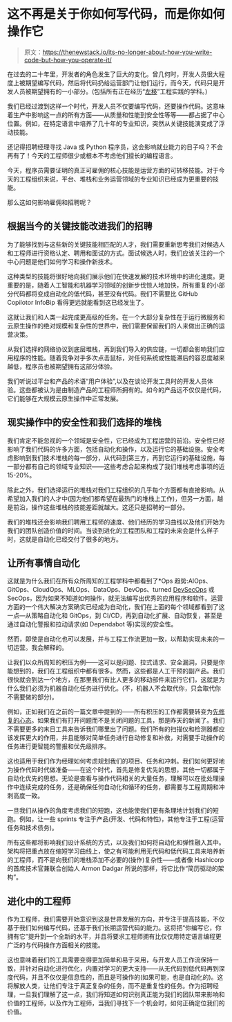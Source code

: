 # 这不再是关于你如何写代码，而是你如何操作它

> 原文：<https://thenewstack.io/its-no-longer-about-how-you-write-code-but-how-you-operate-it/>

在过去的二十年里，开发者的角色发生了巨大的变化。曾几何时，开发人员很大程度上被期望编写代码，然后将代码扔给运营部门让他们运行，而今天，代码只是开发人员被期望拥有的一小部分。(包括所有正在经历“[左移](https://www.jit.io/blog/dev-native-product-security-heres-why-born-left-security-is-taking-over-shift-left)”工程实践的学科。)

我们已经过渡到这样一个时代，开发人员不仅要编写代码，还要操作代码。这意味着生产中影响这一点的所有方面——从质量和性能到安全性等等——都占据了中心位置。例如，在特定语言中培养了几十年的专业知识，突然从关键技能演变成了浮动技能。

还记得招聘经理寻找 Java 或 Python 程序员，这会影响就业能力的日子吗？不会再有了！今天的工程师很少或根本不考虑他们擅长的编程语言。

今天，程序员需要证明的真正可雇佣的核心技能是运营方面的可转移技能。对于今天的工程组织来说，平台、堆栈和业务运营领域的专业知识已经成为更重要的技能。

那么这如何影响雇佣和招聘呢？

## 根据当今的关键技能改进我们的招聘

为了能够找到与这些新的关键技能相匹配的人才，我们需要重新思考我们对候选人和工程师进行资格认定、聘用和面试的方式。面试候选人时，我们应该关注的一个中心问题是他们如何学习和操作新技术。

这种类型的技能将很好地向我们展示他们在快速发展的技术环境中的进化速度。更重要的是，随着人工智能和机器学习领域的创新步伐惊人地加快，所有重复的小部分代码都将变成自动化的低代码，甚至没有代码。我们不需要比 GitHub Copilotor InfoBip 看得更远就能看到这已经发生了。

这就让我们和人类一起完成更高级的任务。在一个大部分复杂性在于运行微服务和云原生操作的绝对规模和复杂性的世界中，我们需要保留我们的人来做出正确的运营决策。

从我们选择的网络协议到底层堆栈，再到我们导入的供应链，一切都会影响我们应用程序的性能。随着竞争对手多次点击鼠标，对任何系统或性能滞后的容忍度越来越低，程序员也被期望拥有这部分体验。

我们听说过平台和产品的术语“用户体验”,以及在谈论开发工具时的开发人员体验。这些都被认为是由制造产品的工程师所拥有的。如今的产品远不仅仅是代码，它们能够在大规模云原生操作中正常发展。

## 现实操作中的安全性和我们选择的堆栈

我们肯定不能忽视的一个领域是安全性，它已经成为工程运营的前沿。安全性已经影响了我们代码的许多方面，包括自动化和操作，以及运行它的基础设施。安全考虑影响到我们技术堆栈的每一部分，从代码到第三方，再到它运行的基础设施，每一部分都有自己的领域专业知识——这些考虑合起来构成了我们堆栈考虑事项的近 15-20%。

除此之外，我们选择运行的堆栈对我们工程组织的几乎每个方面都有直接影响。从希望加入我们的人才中(因为他们都希望在最热门的堆栈上工作)，但另一方面，越是前沿，操作这些堆栈的技能差距就越大。这还只是招聘的一部分。

我们的堆栈还会影响我们聘用工程师的速度、他们经历的学习曲线以及他们开始为我们的团队创造价值的时间。当谈到进化的工程团队和工程的未来会是什么样子时，这就是自动化已经交付了很多的地方。

## 让所有事情自动化

这就是为什么我们在所有众所周知的工程学科中都看到了*Ops 趋势:AIOps、GitOps、CloudOps、MLOps、DataOps、DevOps、turned [DevSecOps](https://jit.io) 或 SecOps，因为如果不知道如何操作，就无法编写出优秀的应用程序和软件。运营方面的一个伟大解决方案确实已经成为自动化，我们在上面的每个领域都看到了这一点—从策略自动化和 GitOps，到 CI/CD，再到自动化扩展、自动恢复，甚至是通过自动化警报和拉动请求(如 Dependabot 等)实现的安全性。

然而，即使是自动化也可以发展，并与工程工作流更加一致，以帮助实现未来的一切运营。我会解释的。

让我们以众所周知的积压为例——这可以是问题、拉式请求、安全漏洞，只要是你能想到的，我们在工程组织中都有很多。然而，这些都是人工干预的副产品。我们很快就会到达一个地方，在那里我们有比人更多的移动部件来运行它们，这就是为什么我们必须为机器自动化任务进行优化。(不，机器人不会取代你，只会取代你不需要做的部分)。

例如，正如我们在之前的一篇文章中提到的——所有积压的工作都需要转变为[先修复的心态](https://thenewstack.io/continuous-security-the-next-evolution-of-developer-velocity/?utm_content=160366835&utm_medium=social&utm_source=linkedin&hss_channel=lcp-76113252)。如果我们有打开问题而不是关闭问题的工具，那是昨天的新闻了。我们不需要更多的末日工具来告诉我们哪里出了问题。我们所有的扫描仪和检测器都应该发挥更大的作用，并且能够对简单任务进行自动修复和补救，对需要手动操作的任务进行更智能的警报和优先级排序。

这也适用于我们作为经理如何考虑规划我们的项目、任务和冲刺。我们如何更好地为操作代码时代做准备——在这个时代，首先是修复优先的思想，其他一切都属于自动化优先的思想。无论是查看与操作代码相关的大量任务，理解可以在批处理操作中连续完成的任务，还是确保任何自动化和循环的任务，都需要与工程周期和冲刺高度一致。

一旦我们从操作的角度考虑我们的短跑，这也能使我们更有条理地计划我们的短跑。例如，让一些 sprints 专注于产品(开发、代码和特性)，其他专注于工程(运营任务和技术债务)。

所有这些都将影响我们设计系统的方式，以及我们如何将自动化和弹性融入其中。架构将把重点放在缩短学习曲线上，使之有可能利用无代码和低代码工具来培养新的工程师，而不是向我们的堆栈添加不必要的(操作)复杂性——或者像 Hashicorp 的首席技术官兼联合创始人 Armon Dadgar 所说的那样，将它比作“简历驱动的架构”。

## 进化中的工程师

作为工程师，我们需要开始意识到这是世界发展的方向，并专注于提高技能，不仅基于我们如何编写代码，还基于我们长期运营代码的能力。这将把“你编写它，你拥有它”提升到一个全新的水平，并且将要求工程师拥有比仅仅用特定语言编程更广泛的与代码操作方面相关的技能。

这也意味着我们的工具需要变得更加简单和易于采用，与开发人员工作流保持一致，并针对自动化进行优化，内置对学习的更大支持——从无代码到低代码再到深度代码，并且不仅仅是信息性的，而且是可操作的(如果可能，也是自动化的)。这将解放人类，让他们专注于真正复杂的任务，而不是重复性的任务。作为招聘经理，一旦我们理解了这一点，我们将知道如何识别真正能为我们的团队带来影响和价值的工程师，以及作为工程师，当我们寻找下一个机会时，如何正确定位我们的价值。

<svg xmlns:xlink="http://www.w3.org/1999/xlink" viewBox="0 0 68 31" version="1.1"><title>Group</title> <desc>Created with Sketch.</desc></svg>
